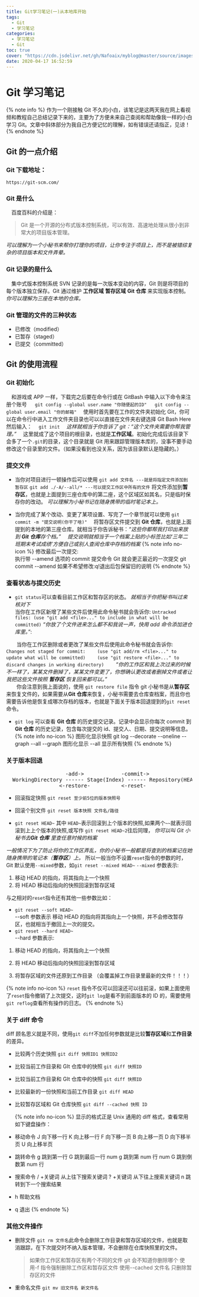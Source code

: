 ```yaml
---
title: Git学习笔记(一)从本地库开始
tags:
  - Git
  - 学习笔记
categories:
  - 学习笔记
  - Git
toc: true
cover: "https://cdn.jsdelivr.net/gh/Nafoaix/myblog@master/source/images/cover/git.jpg"
date: 2020-04-17 16:52:59
---
```


# Git 学习笔记

{% note info %}
作为一个刚接触 Git 不久的小白，该笔记是这两天我在网上看视频和教程自己总结记录下来的，主要为了方便未来自己查阅和帮助像我一样的小白学习 Git。文章中斜体部分为我自己方便记忆的理解，如有错误还请指正，见谅！
{% endnote %}

## Git 的一点介绍

### Git 下载地址：

`https://git-scm.com/`

### Git 是什么

&emsp;百度百科的介绍是：

> Git 是一个开源的分布式版本控制系统，可以有效、高速地处理从很小到非常大的项目版本管理。

_可以理解为一个小秘书来帮你打理你的项目，让你专注于项目上，而不是被错综复杂的项目版本和文件弄晕。_

### Git 记录的是什么

&emsp;集中式版本控制系统 SVN 记录的是每一次版本变动的内容，Git 则是将项目的每个版本独立保存。Git 通过维护 **工作区域** **暂存区域** **Git 仓库** 来实现版本控制。_你可以理解为三座在本地的仓库。_

### Git 管理的文件的三种状态

- 已修改（modified）
- 已暂存（staged）
- 已提交（committed）

## Git 的使用流程

### Git 初始化

&emsp;和游戏或 APP 一样，下载完之后要在命令行或在 GitBash 中输入以下命令来注册个账号
&emsp; `git config --global user.name "你随便起的ID"`
&emsp; `git config --global user.email "你的邮箱"`
&emsp;使用时首先要在工作的文件夹初始化 Git，你可以在命令行中进入工作文件夹目录也可以以直接在文件夹右键选择 Git Bash Here 然后输入：
&emsp;`git init`
&emsp;_这样就相当于你告诉了 git：“这个文件夹需要你帮我管理。”_
&emsp;这里就成了这个项目的根目录，也就是**工作区域**。初始化完成后该目录下会多了一个`.git`的目录，这个目录就是 Git 用来跟踪管理版本库的，没事不要手动修改这个目录里的文件。（如果没看到也没关系，因为该目录默认是隐藏的。）

### 提交文件

- 当你对项目进行一顿操作后可以使用
  `git add 文件名 ---就是将指定文件添加到暂存区`
  `git add ./-A/--all/* ---可以提交工作区中所有的文件`
  将文件添加到**暂存区**，也就是上面提到三座仓库中的第二座，这个区域区如其名，只是临时保存你的改动。
  _可以理解为小秘书记在随身携带的临时笔记本上。_

- 当你完成了某个改动、变更了某项设置、写完了一个章节就可以使用
  `git commit -m "提交说明(你干了啥)"`
  &emsp;将暂存区文件提交到 **Git 仓库**，也就是上面提到的本地的第三座仓库。就相当于你告诉秘书：_“这些你都帮我打印出来放到 **Git 仓库**存个档。”_
  &emsp;_提交说明就相当于一个档案上贴的小标签比如‘三年二班期末考试成绩’方便自己或别人查阅仓库中存档的档案_
  {% note info no-icon %}
  修改最后一次提交:  
   执行带 --amend 选项的 commit 提交命令 Git 就会更正最近的一次提交
  git commit --amend
  如果不希望修改:q!退出后包保留旧的说明
  {% endnote %}

### 查看状态与提交历史

- `git status`可以查看目前工作区和暂存区的状态。 _就相当于你把秘书叫过来核对下_  
   当你在工作区新增了某些文件后使用此命令秘书就会告诉你:
  `Untracked files: (use "git add <file>..." to include in what will be committed)`
  _“你放了个文件进来怎么都不和我说一声，快用 add 命令添加进仓库里。”_:

&emsp;&emsp;当你在工作区删除或者更改了某些文件后使用此命令秘书就会告诉你:
&emsp;&emsp;`Changes not staged for commit:`
&emsp;&emsp;`(use "git add/rm <file>..." to update what will be committed)`
&emsp;&emsp;`(use "git restore <file>..." to discard changes in working directory)`
&emsp;&emsp;_“你的工作区和我上次过来的时候不一样了，某某文件删掉了，某某文件变更了，你想确认更改或者删掉文件或者让我把这些文件按照 **暂存区** 恢复回来都可以。”_  
&emsp;&emsp;你会注意到我上面说的，使用 `git restore file` 指令 git 小秘书是从**暂存区**来恢复文件的，如果需要从**Git 仓库**来恢复，小秘书需要去仓库查档案，而且你也需要告诉他是恢复成哪次存档的版本，也就是下面关于版本回退提到的`git reset`命令。

- `git log` 可以查看 **Git 仓库** 的历史提交记录。记录中会显示你每次 commit 到 **Git 仓库** 的历史记录，包含每次提交的 id、提交人、日期、提交说明等信息。
  {% note info no-icon %}
  图形化显示快照
  git log --decorate --oneline --graph --all
  --graph 图形化显示
  --all 显示所有快照
  {% endnote %}

### 关于版本回退

<pre>
                   -add->            -commit->
  WorkingDirectory ------ Stage(Index) ------ Repository(HEAD)
                 <-restore-          <-reset-
</pre>

- 回滚指定快照
  `git reset 至少前5位的版本快照号`

- 回滚个别文件
  `git reset 版本快照 文件名/路径`

- `git reset HEAD~` 其中 `HEAD~`表示回滚到上个版本的快照,如果两个`~~`就表示回滚到上上个版本的快照,或写作 `git reset HEAD~2`往后同理， _你可以叫 Git 小秘书去**Git 仓库** 里查任意时候的档案_

_一般情况下为了防止将你的工作区弄乱，你的小秘书一般都是将查到的档案记在她随身携带的笔记本（**暂存区**）上。_
所以一般当你不设置`reset`指令的参数的时，Git 默认使用`--mixed`参数，如`git reset --mixed HEAD~`
`--mixed` 参数表示:

1. 移动 HEAD 的指向，将其指向上一个快照
2. 将 HEAD 移动后指向的快照回滚到暂存区域

与之相对的`reset`指令还有其他一些参数比如：

- `git reset --soft HEAD~`  
  --soft 参数表示 移动 HEAD 的指向将其指向上一个快照，并不会修改暂存区，也就相当于撤回上一次的提交。
- `git reset --hard HEAD~`  
  --hard 参数表示:

1.  移动 HEAD 的指向，将其指向上一个快照

2.  将 HEAD 移动后指向的快照回滚到暂存区域

3.  将暂存区域的文件还原到工作目录 （会覆盖掉工作目录里最新的文件！！！）

{% note info no-icon %}
`reset` 指令不仅可以回滚还可以往前滚，如果上面使用了`reset`指令撤销了上次提交，这时`git log`是看不到前面版本的 ID 的，需要使用`git reflog`查看所有操作的日志。
{% endnote %}

### 关于 diff 命令

diff 顾名思义就是不同，使用`git diff`不加任何参数就是比较**暂存区域**和**工作目录**的差异。

- 比较两个历史快照
  `git diff 快照ID1 快照ID2`
- 比较当前工作目录和 GIt 仓库中的快照
  `git diff 快照ID`
- 比较当前工作目录和 GIt 仓库中的快照
  `git diff 快照ID`
- 比较最新的一份快照和当前工作目录
  `git diff HEAD`
- 比较暂存区域和 Git 仓库快照
  `git diff --cached 快照 ID`

  {% note info no-icon %}
  显示的格式正是 Unix 通用的 diff 格式，查看常用如下键盘操作：

- 移动命令
  J 向下移一行 K 向上移一行
  F 向下移一页 B 向上移一页
  D 向下移半页 U 向上移半页

- 跳转命令
  g 跳到第一行
  G 跳到最后一行
  num g 跳到第 num 行
  num G 跳到倒数第 num 行

- 搜索命令
  / +关键词 从上往下搜索关键词
  ? +关键词 从下往上搜索关键词
  n 跳转到下一个搜索结果

- h 帮助文档

- q 退出
  {% endnote %}

### 其他文件操作

- 删除文件
  `git rm 文件名`此命令会删除工作目录和暂存区域的文件，也就是取消跟踪，在下次提交时不纳入版本管理，不会删除在仓库快照里的文件。
  > 如果你工作区和暂存区有两个不同的文件 git 会不知道你删除哪个
  > 使用-f 指令强制删除工作区和暂存区文件
  > 使用--cached 文件名 只删除暂存区的文件
- 重命名文件
  `git mv 旧文件名 新文件名`
